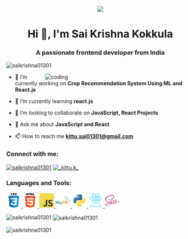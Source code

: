 <p align="center">
  <img src="https://cdn.wccftech.com/wp-content/uploads/2016/05/42f584ce79976c2a1990099bd5cf16a7a4047ce1_main_hero_image.jpg" />
</p>
<h1 align="center">Hi 👋, I'm Sai Krishna Kokkula</h1>
<h3 align="center">A passionate frontend developer from India</h3>

<p align="left"> <img src="https://komarev.com/ghpvc/?username=saikrishna01301&label=Profile%20views&color=0e75b6&style=flat" alt="saikrishna01301" /> </p>
<img align="right" alt="coding" width="400" src="https://cdn.dribbble.com/users/1162077/screenshots/3848914/programmer.gif">

- 🔭 I’m currently working on **Crop Recommendation System Using ML and React.js**

- 🌱 I’m currently learning **react.js**

- 👯 I’m looking to collaborate on **JavaScript, React Projects**

- 💬 Ask me about **JavaScript and React**

- 📫 How to reach me **kittu.sai01301@gmail.com**

<h3 align="left">Connect with me:</h3>
<p align="left">
<a href="https://linkedin.com/in/saikrishna01301" target="blank"><img align="center" src="https://raw.githubusercontent.com/rahuldkjain/github-profile-readme-generator/master/src/images/icons/Social/linked-in-alt.svg" alt="saikrishna01301" height="30" width="40" /></a>
<a href="https://instagram.com/_kittu.k_" target="blank"><img align="center" src="https://raw.githubusercontent.com/rahuldkjain/github-profile-readme-generator/master/src/images/icons/Social/instagram.svg" alt="_kittu.k_" height="30" width="40" /></a>
</p>

<h3 align="left">Languages and Tools:</h3>
<p align="left"> <a href="https://www.w3schools.com/css/" target="_blank" rel="noreferrer"> <img src="https://raw.githubusercontent.com/devicons/devicon/master/icons/css3/css3-original-wordmark.svg" alt="css3" width="40" height="40"/> </a> <a href="https://www.w3.org/html/" target="_blank" rel="noreferrer"> <img src="https://raw.githubusercontent.com/devicons/devicon/master/icons/html5/html5-original-wordmark.svg" alt="html5" width="40" height="40"/> </a> <a href="https://developer.mozilla.org/en-US/docs/Web/JavaScript" target="_blank" rel="noreferrer"> <img src="https://raw.githubusercontent.com/devicons/devicon/master/icons/javascript/javascript-original.svg" alt="javascript" width="40" height="40"/> </a> <a href="https://www.mysql.com/" target="_blank" rel="noreferrer"> <img src="https://raw.githubusercontent.com/devicons/devicon/master/icons/mysql/mysql-original-wordmark.svg" alt="mysql" width="40" height="40"/> </a> <a href="https://www.python.org" target="_blank" rel="noreferrer"> <img src="https://raw.githubusercontent.com/devicons/devicon/master/icons/python/python-original.svg" alt="python" width="40" height="40"/> </a> <a href="https://reactjs.org/" target="_blank" rel="noreferrer"> <img src="https://raw.githubusercontent.com/devicons/devicon/master/icons/react/react-original-wordmark.svg" alt="react" width="40" height="40"/> </a> <a href="https://sass-lang.com" target="_blank" rel="noreferrer"> <img src="https://raw.githubusercontent.com/devicons/devicon/master/icons/sass/sass-original.svg" alt="sass" width="40" height="40"/> </a> </p>

<p><img align="left" src="https://github-readme-stats.vercel.app/api/top-langs?username=saikrishna01301&show_icons=true&locale=en&layout=compact" alt="saikrishna01301" /></p>

<p>&nbsp;<img align="center" src="https://github-readme-stats.vercel.app/api?username=saikrishna01301&show_icons=true&locale=en" alt="saikrishna01301" /></p>

<p><img align="center" src="https://github-readme-streak-stats.herokuapp.com/?user=saikrishna01301&" alt="saikrishna01301" /></p>
